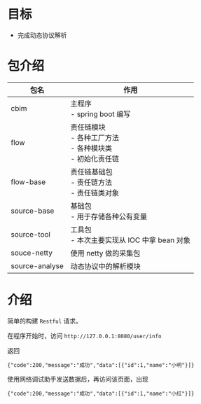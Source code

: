 # 目标

- 完成动态协议解析

# 包介绍

| 包名             | 作用                                             |
|----------------|------------------------------------------------|
| cbim           | 主程序<br/> - spring boot 编写                      |
| flow           | 责任链模块<br/> - 各种工厂方法<br/> - 各种模块类<br/> - 初始化责任链 |
| flow-base      | 责任链基础包<br/> - 责任链方法<br/> - 责任链类对象              |
| source-base    | 基础包<br/> - 用于存储各种公有变量                          |
| source-tool    | 工具包<br/> - 本次主要实现从 IOC 中拿 bean 对象              |
| souce-netty    | 使用 netty 做的采集包                                 |
| source-analyse | 动态协议中的解析模块                                     |

# 介绍

简单的构建 `Restful` 请求。

在程序开始时，访问 `http://127.0.0.1:8080/user/info`

返回

```
{"code":200,"message":"成功","data":[{"id":1,"name":"小明"}]}
```

使用网络调试助手发送数据后，再访问该页面，出现

```
{"code":200,"message":"成功","data":[{"id":1,"name":"小红"}]}
```